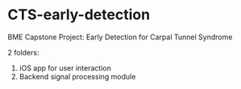 # CTS-early-detection
 
BME Capstone Project: Early Detection for Carpal Tunnel Syndrome 

2 folders: 
1. iOS app for user interaction 
2. Backend signal processing module
